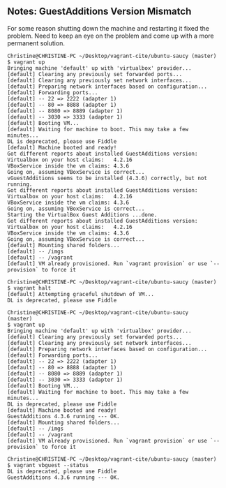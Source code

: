 ## Notes: GuestAdditions Version Mismatch

For some reason shutting down the machine and restarting it fixed the problem.  Need to keep an eye on the problem and come up with a more permanent solution.

    Christine@CHRISTINE-PC ~/Desktop/vagrant-cite/ubuntu-saucy (master)
    $ vagrant up
    Bringing machine 'default' up with 'virtualbox' provider...
    [default] Clearing any previously set forwarded ports...
    [default] Clearing any previously set network interfaces...
    [default] Preparing network interfaces based on configuration...
    [default] Forwarding ports...
    [default] -- 22 => 2222 (adapter 1)
    [default] -- 80 => 8888 (adapter 1)
    [default] -- 8080 => 8889 (adapter 1)
    [default] -- 3030 => 3333 (adapter 1)
    [default] Booting VM...
    [default] Waiting for machine to boot. This may take a few     minutes...
    DL is deprecated, please use Fiddle
    [default] Machine booted and ready!
    Got different reports about installed GuestAdditions version:
    Virtualbox on your host claims:   4.2.16
    VBoxService inside the vm claims: 4.3.6
    Going on, assuming VBoxService is correct...
    vGuestAdditions seems to be installed (4.3.6) correctly, but not running.
    Got different reports about installed GuestAdditions version:
    Virtualbox on your host claims:   4.2.16
    VBoxService inside the vm claims: 4.3.6
    Going on, assuming VBoxService is correct...
    Starting the VirtualBox Guest Additions ...done.
    Got different reports about installed GuestAdditions version:
    Virtualbox on your host claims:   4.2.16
    VBoxService inside the vm claims: 4.3.6
    Going on, assuming VBoxService is correct...
    [default] Mounting shared folders...
    [default] -- /imgs
    [default] -- /vagrant
    [default] VM already provisioned. Run `vagrant provision` or use `--provision` to force it

    Christine@CHRISTINE-PC ~/Desktop/vagrant-cite/ubuntu-saucy (master)
    $ vagrant halt
    [default] Attempting graceful shutdown of VM...
    DL is deprecated, please use Fiddle
    
    Christine@CHRISTINE-PC ~/Desktop/vagrant-cite/ubuntu-saucy     (master)
    $ vagrant up
    Bringing machine 'default' up with 'virtualbox' provider...
    [default] Clearing any previously set forwarded ports...
    [default] Clearing any previously set network interfaces...
    [default] Preparing network interfaces based on configuration...
    [default] Forwarding ports...
    [default] -- 22 => 2222 (adapter 1)
    [default] -- 80 => 8888 (adapter 1)
    [default] -- 8080 => 8889 (adapter 1)
    [default] -- 3030 => 3333 (adapter 1)
    [default] Booting VM...
    [default] Waiting for machine to boot. This may take a few     minutes...
    DL is deprecated, please use Fiddle
    [default] Machine booted and ready!
    GuestAdditions 4.3.6 running --- OK.
    [default] Mounting shared folders...
    [default] -- /imgs
    [default] -- /vagrant
    [default] VM already provisioned. Run `vagrant provision` or use `--provision` to force it

    Christine@CHRISTINE-PC ~/Desktop/vagrant-cite/ubuntu-saucy (master)
    $ vagrant vbguest --status
    DL is deprecated, please use Fiddle
    GuestAdditions 4.3.6 running --- OK.